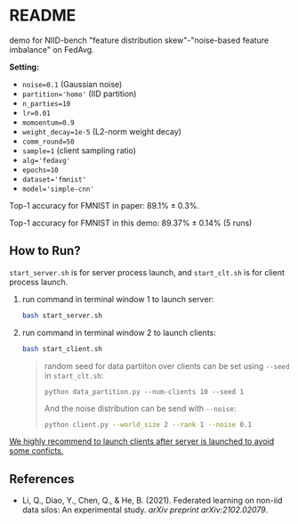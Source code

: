 # README

demo for NIID-bench "feature distribution skew"-"noise-based feature imbalance" on FedAvg.

__Setting:__
- `noise=0.1` (Gaussian noise)
- `partition='homo'` (IID partition)
- `n_parties=10`
- `lr=0.01`
- `momoentum=0.9`
- `weight_decay=1e-5` (L2-norm weight decay)
- `comm_round=50`
- `sample=1` (client sampling ratio)
- `alg='fedavg'`
- `epochs=10`
- `dataset='fmnist'`
- `model='simple-cnn'`

Top-1 accuracy for FMNIST in paper: $89.1\% \pm 0.3\%$.

Top-1 accuracy for FMNIST in this demo: $89.37\% \pm 0.14 \%$​​ (5 runs)

## How to Run?

`start_server.sh` is for server process launch, and `start_clt.sh` is for client process launch.

1. run command in terminal window 1 to launch server:

   ```bash
   bash start_server.sh
   ```

2. run command in terminal window 2 to launch clients:

   ```bash
   bash start_client.sh
   ```

   > random seed for data partiiton over clients can be set using `--seed` in `start_clt.sh`:
   >
   > ```shell
   > python data_partition.py --num-clients 10 --seed 1
   > ```
   >
   > And the noise distribution can be send with `--noise`:
   >
   > ```bash
   > python client.py --world_size 2 --rank 1 --noise 0.1
   > ```



<u>We highly recommend to launch clients after server is launched to avoid some conficts.</u>



## References

- Li, Q., Diao, Y., Chen, Q., & He, B. (2021). Federated learning on non-iid data silos: An experimental study. *arXiv preprint arXiv:2102.02079*.

